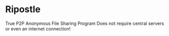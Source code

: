 # Ripostle
True P2P Anonymous File Sharing Program Does not require central servers or even an internet connection!
